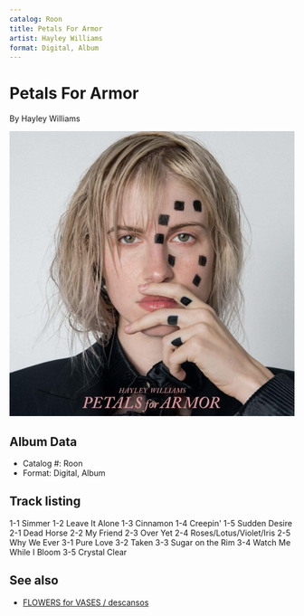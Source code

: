 ```yaml
---
catalog: Roon
title: Petals For Armor
artist: Hayley Williams
format: Digital, Album
---
```


# Petals For Armor

By Hayley Williams

![](../../assets/albumcovers/Hayley_Williams-Petals_For_Armor.png)

## Album Data

- Catalog #: Roon
- Format: Digital, Album


## Track listing


1-1 Simmer
1-2 Leave It Alone
1-3 Cinnamon
1-4 Creepin'
1-5 Sudden Desire
2-1 Dead Horse
2-2 My Friend
2-3 Over Yet
2-4 Roses/Lotus/Violet/Iris
2-5 Why We Ever
3-1 Pure Love
3-2 Taken
3-3 Sugar on the Rim
3-4 Watch Me While I Bloom
3-5 Crystal Clear


## See also

- [FLOWERS for VASES / descansos](FLOWERS_for_VASES_-_descansos.md)
